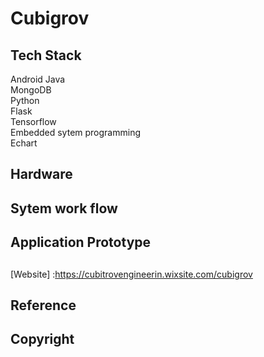 # Cubigrov

## Tech Stack
Android Java  
MongoDB  
Python   
Flask  
Tensorflow  
Embedded sytem programming  
Echart  

## Hardware

## Sytem work flow

## Application Prototype

##
[Website] :https://cubitrovengineerin.wixsite.com/cubigrov

## Reference

## Copyright


 

